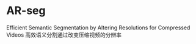 # AR-seg
 Efficient Semantic Segmentation by Altering Resolutions for Compressed Videos  高效语义分割通过改变压缩视频的分辨率
